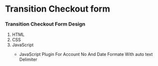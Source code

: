 # Transition Checkout form
<h3 align:center">Transition Checkout Form Design</h3>
<ol>
<li>HTML</li>
<li>CSS</li>

 <li>JavaScript</li>
  <ul>
  <li>JavaScript Plugin For Account No And Date Formate With auto text Delimiter</li>
  <ul>
</ol>
